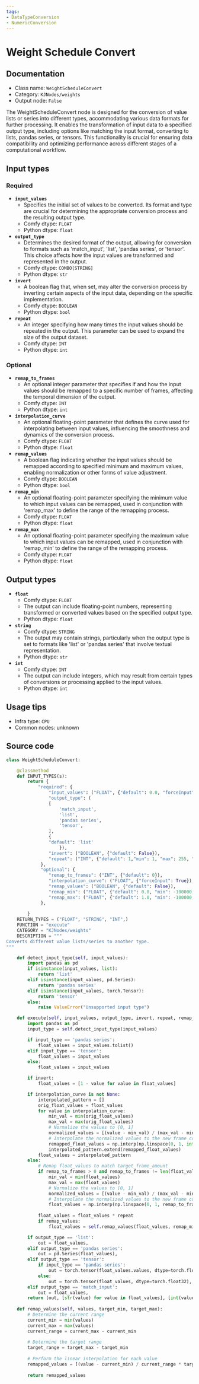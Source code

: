 ```yaml
---
tags:
- DataTypeConversion
- NumericConversion
---
```


# Weight Schedule Convert
## Documentation
- Class name: `WeightScheduleConvert`
- Category: `KJNodes/weights`
- Output node: `False`

The WeightScheduleConvert node is designed for the conversion of value lists or series into different types, accommodating various data formats for further processing. It enables the transformation of input data to a specified output type, including options like matching the input format, converting to lists, pandas series, or tensors. This functionality is crucial for ensuring data compatibility and optimizing performance across different stages of a computational workflow.
## Input types
### Required
- **`input_values`**
    - Specifies the initial set of values to be converted. Its format and type are crucial for determining the appropriate conversion process and the resulting output type.
    - Comfy dtype: `FLOAT`
    - Python dtype: `float`
- **`output_type`**
    - Determines the desired format of the output, allowing for conversion to formats such as 'match_input', 'list', 'pandas series', or 'tensor'. This choice affects how the input values are transformed and represented in the output.
    - Comfy dtype: `COMBO[STRING]`
    - Python dtype: `str`
- **`invert`**
    - A boolean flag that, when set, may alter the conversion process by inverting certain aspects of the input data, depending on the specific implementation.
    - Comfy dtype: `BOOLEAN`
    - Python dtype: `bool`
- **`repeat`**
    - An integer specifying how many times the input values should be repeated in the output. This parameter can be used to expand the size of the output dataset.
    - Comfy dtype: `INT`
    - Python dtype: `int`
### Optional
- **`remap_to_frames`**
    - An optional integer parameter that specifies if and how the input values should be remapped to a specific number of frames, affecting the temporal dimension of the output.
    - Comfy dtype: `INT`
    - Python dtype: `int`
- **`interpolation_curve`**
    - An optional floating-point parameter that defines the curve used for interpolating between input values, influencing the smoothness and dynamics of the conversion process.
    - Comfy dtype: `FLOAT`
    - Python dtype: `float`
- **`remap_values`**
    - A boolean flag indicating whether the input values should be remapped according to specified minimum and maximum values, enabling normalization or other forms of value adjustment.
    - Comfy dtype: `BOOLEAN`
    - Python dtype: `bool`
- **`remap_min`**
    - An optional floating-point parameter specifying the minimum value to which input values can be remapped, used in conjunction with 'remap_max' to define the range of the remapping process.
    - Comfy dtype: `FLOAT`
    - Python dtype: `float`
- **`remap_max`**
    - An optional floating-point parameter specifying the maximum value to which input values can be remapped, used in conjunction with 'remap_min' to define the range of the remapping process.
    - Comfy dtype: `FLOAT`
    - Python dtype: `float`
## Output types
- **`float`**
    - Comfy dtype: `FLOAT`
    - The output can include floating-point numbers, representing transformed or converted values based on the specified output type.
    - Python dtype: `float`
- **`string`**
    - Comfy dtype: `STRING`
    - The output may contain strings, particularly when the output type is set to formats like 'list' or 'pandas series' that involve textual representation.
    - Python dtype: `str`
- **`int`**
    - Comfy dtype: `INT`
    - The output can include integers, which may result from certain types of conversions or processing applied to the input values.
    - Python dtype: `int`
## Usage tips
- Infra type: `CPU`
- Common nodes: unknown


## Source code
```python
class WeightScheduleConvert:

    @classmethod
    def INPUT_TYPES(s):
        return {
            "required": {
                "input_values": ("FLOAT", {"default": 0.0, "forceInput": True}),
                "output_type": (
                [   
                    'match_input',
                    'list',
                    'pandas series',
                    'tensor',
                ],
                {
                "default": 'list'
                    }),
                "invert": ("BOOLEAN", {"default": False}),
                "repeat": ("INT", {"default": 1,"min": 1, "max": 255, "step": 1}),
             },
             "optional": {
                "remap_to_frames": ("INT", {"default": 0}),
                "interpolation_curve": ("FLOAT", {"forceInput": True}),
                "remap_values": ("BOOLEAN", {"default": False}),
                "remap_min": ("FLOAT", {"default": 0.0, "min": -100000, "max": 100000.0, "step": 0.01}),
                "remap_max": ("FLOAT", {"default": 1.0, "min": -100000, "max": 100000.0, "step": 0.01}),
             },
             
        }
    RETURN_TYPES = ("FLOAT", "STRING", "INT",)
    FUNCTION = "execute"
    CATEGORY = "KJNodes/weights"
    DESCRIPTION = """
Converts different value lists/series to another type.  
"""

    def detect_input_type(self, input_values):
        import pandas as pd
        if isinstance(input_values, list):
            return 'list'
        elif isinstance(input_values, pd.Series):
            return 'pandas series'
        elif isinstance(input_values, torch.Tensor):
            return 'tensor'
        else:
            raise ValueError("Unsupported input type")

    def execute(self, input_values, output_type, invert, repeat, remap_to_frames=0, interpolation_curve=None, remap_min=0.0, remap_max=1.0, remap_values=False):
        import pandas as pd
        input_type = self.detect_input_type(input_values)

        if input_type == 'pandas series':
            float_values = input_values.tolist()
        elif input_type == 'tensor':
            float_values = input_values
        else:
            float_values = input_values

        if invert:
            float_values = [1 - value for value in float_values]

        if interpolation_curve is not None:
            interpolated_pattern = []
            orig_float_values = float_values
            for value in interpolation_curve:
                min_val = min(orig_float_values)
                max_val = max(orig_float_values)
                # Normalize the values to [0, 1]
                normalized_values = [(value - min_val) / (max_val - min_val) for value in orig_float_values]
                # Interpolate the normalized values to the new frame count
                remapped_float_values = np.interp(np.linspace(0, 1, int(remap_to_frames * value)), np.linspace(0, 1, len(normalized_values)), normalized_values).tolist()
                interpolated_pattern.extend(remapped_float_values)
            float_values = interpolated_pattern
        else:
            # Remap float_values to match target_frame_amount
            if remap_to_frames > 0 and remap_to_frames != len(float_values):
                min_val = min(float_values)
                max_val = max(float_values)
                # Normalize the values to [0, 1]
                normalized_values = [(value - min_val) / (max_val - min_val) for value in float_values]
                # Interpolate the normalized values to the new frame count
                float_values = np.interp(np.linspace(0, 1, remap_to_frames), np.linspace(0, 1, len(normalized_values)), normalized_values).tolist()
       
            float_values = float_values * repeat
            if remap_values:
                float_values = self.remap_values(float_values, remap_min, remap_max)

        if output_type == 'list':
            out = float_values,
        elif output_type == 'pandas series':
            out = pd.Series(float_values),
        elif output_type == 'tensor':
            if input_type == 'pandas series':
                out = torch.tensor(float_values.values, dtype=torch.float32),
            else:   
                out = torch.tensor(float_values, dtype=torch.float32),
        elif output_type == 'match_input':
            out = float_values,
        return (out, [str(value) for value in float_values], [int(value) for value in float_values])
    
    def remap_values(self, values, target_min, target_max):
        # Determine the current range
        current_min = min(values)
        current_max = max(values)
        current_range = current_max - current_min
        
        # Determine the target range
        target_range = target_max - target_min
        
        # Perform the linear interpolation for each value
        remapped_values = [(value - current_min) / current_range * target_range + target_min for value in values]
        
        return remapped_values

```
